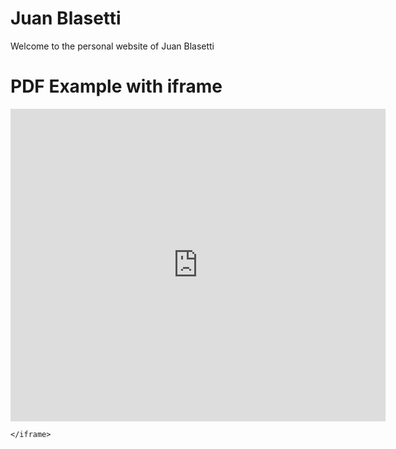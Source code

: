 # Juan Blasetti
Welcome to the personal website of Juan Blasetti

<!DOCTYPE html>
<html>
  <head>
    <title>Title of the document</title>
  </head>
  <body>
    <h1>PDF Example with iframe</h1>
  <iframe src="https://docs.google.com/gview?url=https://docs.google.com/document/d/1OOqYebRbs8a_tKh7k4_R3PX3Wr117Ocm__21vpL4Pck/edit" style="width:600px; height:500px;" frameborder="0"></iframe>

    </iframe>
  </body>
</html>
